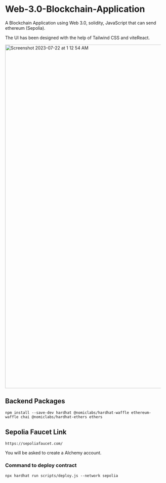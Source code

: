 # Web-3.0-Blockchain-Application
A Blockchain Application using Web 3.0, solidity, JavaScript that can send ethereum (Sepolia).

The UI has been designed with the help of Tailwind CSS and viteReact.

<img width="1111" alt="Screenshot 2023-07-22 at 1 12 54 AM" src="https://github.com/sameersk2k/Web-3.0-Blockchain-Application/assets/115322069/86456b93-11d8-4b95-8de7-3e2cf53b7822">

## Backend Packages
```
npm install --save-dev hardhat @nomiclabs/hardhat-waffle ethereum-waffle chai @nomiclabs/hardhat-ethers ethers
```
## Sepolia Faucet Link
```
https://sepoliafaucet.com/
```
You will be asked to create a Alchemy account.

### Command to deploy contract
```
npx hardhat run scripts/deploy.js --network sepolia
```
